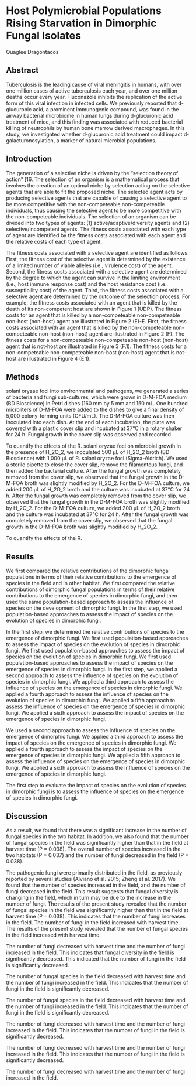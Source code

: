 # Host Polymicrobial Populations Rising Starvation in Dimorphic Fungal Isolates
Quaglee Dragontacos


## Abstract
Tuberculosis is the leading cause of viral meningitis in humans, with over one million cases of active tuberculosis each year, and over one million deaths occur every year. Fluconazole inhibits the replication of the active form of this viral infection in infected cells. We previously reported that d-glucuronic acid, a prominent immunogenic compound, was found in the airway bacterial microbiome in human lungs during d-glucuronic acid treatment of mice, and this finding was associated with reduced bacterial killing of neutrophils by human bone marrow derived macrophages. In this study, we investigated whether d-glucuronic acid treatment could impact d-galacturonosylation, a marker of natural microbial populations.


## Introduction

The generation of a selective niche is driven by the “selection theory of action” [16. The selection of an organism is a mathematical process that involves the creation of an optimal niche by selection acting on the selective agents that are able to fit the proposed niche. The selected agent acts by producing selective agents that are capable of causing a selective agent to be more competitive with the non-competeable non-competeable individuals, thus causing the selective agent to be more competitive with the non-competeable individuals. The selection of an organism can be divided into two types of agents: (1) active/adaptive/diversity agents and (2) selective/incompetent agents. The fitness costs associated with each type of agent are identified by the fitness costs associated with each agent and the relative costs of each type of agent.

The fitness costs associated with a selective agent are identified as follows. First, the fitness cost of the selective agent is determined by the existence of a limited number of viable alleles (i.e., virulence cost) of the agent. Second, the fitness costs associated with a selective agent are determined by the degree to which the agent can survive in the limiting environment (i.e., host immune response cost) and the host resistance cost (i.e., susceptibility cost) of the agent. Third, the fitness costs associated with a selective agent are determined by the outcome of the selection process. For example, the fitness costs associated with an agent that is killed by the death of its non-competent host are shown in Figure 1 (UDP). The fitness costs for an agent that is killed by a non-competeable non-competeable non-host (non-host) agent are illustrated in Figure 2 (E)-E. First, the fitness costs associated with an agent that is killed by the non-competeable non-competeable non-host (non-host) agent are illustrated in Figure 2 (F). The fitness costs for a non-competeable non-competeable non-host (non-host) agent that is not-host are illustrated in Figure 3 (F.1). The fitness costs for a non-competeable non-competeable non-host (non-host) agent that is not-host are illustrated in Figure 4 (E.1).


## Methods
solani oryzae foci into environmental and pathogens, we generated a series of bacteria and fungi sub-cultures, which were grown in D-M-FOA medium (BD Bioscience) in Petri dishes (160 mm by 5 mm and 150 mL. One hundred microliters of D-M-FOA were added to the dishes to give a final density of 5,000 colony-forming units (CFU/mL). The D-M-FOA culture was then inoculated into each dish. At the end of each incubation, the plate was covered with a plastic cover slip and incubated at 37°C in a rotary shaker for 24 h. Fungal growth in the cover slip was observed and recorded.

To quantify the effects of the R. solani oryzae foci on microbial growth in the presence of H_2O_2, we inoculated 500 µL of H_2O_2 broth (BD Bioscience) with 1,000 µL of R. solani oryzae foci (Sigma-Aldrich). We used a sterile pipette to close the cover slip, remove the filamentous fungi, and then added the bacterial culture. After the fungal growth was completely removed from the cover slip, we observed that the fungal growth in the D-M-FOA broth was slightly modified by H_2O_2. For the D-M-FOA culture, we added 200 µL of H_2O_2 broth and the culture was incubated at 37°C for 24 h. After the fungal growth was completely removed from the cover slip, we observed that the fungal growth in the D-M-FOA broth was slightly modified by H_2O_2. For the D-M-FOA culture, we added 200 µL of H_2O_2 broth and the culture was incubated at 37°C for 24 h. After the fungal growth was completely removed from the cover slip, we observed that the fungal growth in the D-M-FOA broth was slightly modified by H_2O_2.

To quantify the effects of the R.


## Results
We first compared the relative contributions of the dimorphic fungal populations in terms of their relative contributions to the emergence of species in the field and in other habitat. We first compared the relative contributions of dimorphic fungal populations in terms of their relative contributions to the emergence of species in dimorphic fungi, and then used the same population-based approach to assess the influence of species on the development of dimorphic fungi. In the first step, we used population-based approaches to assess the impact of species on the evolution of species in dimorphic fungi.

In the first step, we determined the relative contributions of species to the emergence of dimorphic fungi. We first used population-based approaches to assess the impact of species on the evolution of species in dimorphic fungi. We first used population-based approaches to assess the impact of species on the evolution of species in dimorphic fungi. We first used population-based approaches to assess the impact of species on the emergence of species in dimorphic fungi. In the first step, we applied a second approach to assess the influence of species on the evolution of species in dimorphic fungi. We applied a third approach to assess the influence of species on the emergence of species in dimorphic fungi. We applied a fourth approach to assess the influence of species on the evolution of species in dimorphic fungi. We applied a fifth approach to assess the influence of species on the emergence of species in dimorphic fungi. We applied a sixth approach to assess the impact of species on the emergence of species in dimorphic fungi.

We used a second approach to assess the influence of species on the emergence of dimorphic fungi. We applied a third approach to assess the impact of species on the emergence of species in dimorphic fungi. We applied a fourth approach to assess the impact of species on the emergence of species in dimorphic fungi. We applied a fifth approach to assess the influence of species on the emergence of species in dimorphic fungi. We applied a sixth approach to assess the influence of species on the emergence of species in dimorphic fungi.

The first step to evaluate the impact of species on the evolution of species in dimorphic fungi is to assess the influence of species on the emergence of species in dimorphic fungi.


## Discussion
As a result, we found that there was a significant increase in the number of fungal species in the two habitat. In addition, we also found that the number of fungal species in the field was significantly higher than that in the field at harvest time (P = 0.038). The overall number of species increased in the two habitats (P = 0.037) and the number of fungi decreased in the field (P = 0.038).

The pathogenic fungi were primarily distributed in the field, as previously reported by several studies (Alviano et al. 2015; Zheng et al. 2017). We found that the number of species increased in the field, and the number of fungi decreased in the field. This result suggests that fungal diversity is changing in the field, which in turn may be due to the increase in the number of fungi. The results of the present study revealed that the number of fungal species in the field was significantly higher than that in the field at harvest time (P = 0.038). This indicates that the number of fungi increases in the field. The number of fungi in the field increased with harvest time. The results of the present study revealed that the number of fungal species in the field increased with harvest time.

The number of fungi decreased with harvest time and the number of fungi increased in the field. This indicates that fungal diversity in the field is significantly decreased. This indicated that the number of fungi in the field is significantly decreased.

The number of fungal species in the field decreased with harvest time and the number of fungi increased in the field. This indicates that the number of fungi in the field is significantly decreased.

The number of fungal species in the field decreased with harvest time and the number of fungi increased in the field. This indicates that the number of fungi in the field is significantly decreased.

The number of fungi decreased with harvest time and the number of fungi increased in the field. This indicates that the number of fungi in the field is significantly decreased.

The number of fungi decreased with harvest time and the number of fungi increased in the field. This indicates that the number of fungi in the field is significantly decreased.

The number of fungi decreased with harvest time and the number of fungi increased in the field.
